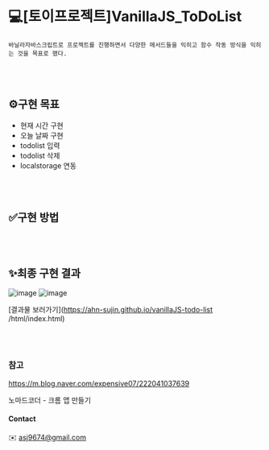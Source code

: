 # 💻[토이프로젝트]VanillaJS_ToDoList
    바닐라자바스크립트로 프로젝트를 진행하면서 다양한 메서드들을 익히고 함수 작동 방식을 익히는 것을 목표로 했다.

<br><br>

## ⚙구현 목표
* 현재 시간 구현 
* 오늘 날짜 구현 
* todolist 입력 
* todolist 삭제 
* localstorage 연동

<br><br>

## ✅구현 방법

<br><br>

## ✨최종 구현 결과
![image](img/todolist01.jpg)   ![image](img/todolist02.jpg)


[결과물 보러가기](https://ahn-sujin.github.io/vanillaJS-todo-list
/html/index.html)

<br><br>

### 참고
https://m.blog.naver.com/expensive07/222041037639

노마드코더 - 크롬 앱 만들기 


#### Contact 
:envelope: asj9674@gmail.com
